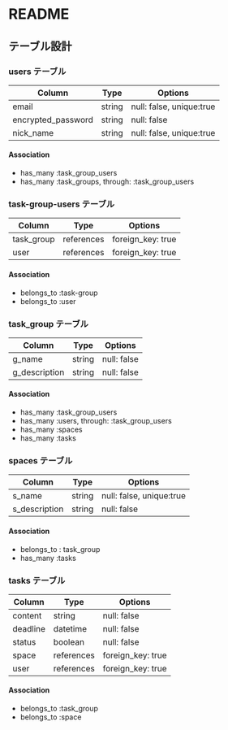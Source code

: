 # README

## テーブル設計

### users テーブル

| Column            | Type   | Options     |
| ----------------- | ------ | ----------- |
| email             | string | null: false, unique:true |
| encrypted_password| string | null: false |
| nick_name         | string | null: false, unique:true |

#### Association

- has_many :task_group_users
- has_many :task_groups, through: :task_group_users

### task-group-users テーブル

| Column      | Type       | Options          |
| ----------- | ---------- | ---------------- |
| task_group  | references | foreign_key: true|
| user        | references | foreign_key: true|

#### Association

- belongs_to :task-group
- belongs_to :user

### task_group テーブル

| Column       | Type      | Options          |
| ------------ | --------- | ---------------- |
| g_name       | string    | null: false      |
| g_description| string    | null: false      |
 

#### Association

- has_many :task_group_users
- has_many :users, through: :task_group_users
- has_many :spaces
- has_many :tasks

### spaces テーブル

| Column       | Type      | Options     |
| ------------ | --------- | ----------- |
| s_name       | string    | null: false, unique:true |
| s_description| string    | null: false |

#### Association

- belongs_to : task_group
- has_many   :tasks

### tasks テーブル

| Column         | Type      | Options     |
| -------------- | --------- | ----------- |
| content        | string    | null: false |
| deadline       | datetime  | null: false |
| status         | boolean   | null: false |
| space          | references| foreign_key: true|
| user           | references| foreign_key: true|

#### Association

- belongs_to :task_group
- belongs_to :space